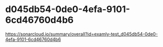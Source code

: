 # d045db54-0de0-4efa-9101-6cd46760d4b6
https://sonarcloud.io/summary/overall?id=examly-test_d045db54-0de0-4efa-9101-6cd46760d4b6
